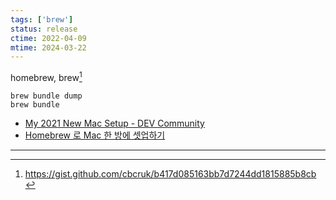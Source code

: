 ```yaml
---
tags: ['brew']
status: release
ctime: 2022-04-09
mtime: 2024-03-22
---
```


homebrew, brew[^96-1]

```shell
brew bundle dump
brew bundle
```

- [My 2021 New Mac Setup - DEV Community](https://dev.to/swyx/my-2021-new-mac-setup-1b1)
- [Homebrew 로 Mac 한 방에 셋업하기](https://blog.gangnamunni.com/post/brew_cask_mas/)

---

[^96-1]: https://gist.github.com/cbcruk/b417d085163bb7d7244dd1815885b8cb